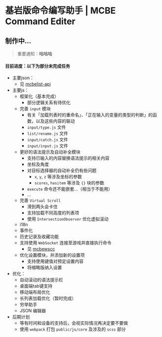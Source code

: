 # 基岩版命令编写助手 | MCBE Command Editer

## 制作中...

> 重要通知：**咕咕咕**

#### 目前进度：以下为部分未完成任务

- 主要json：
    - 见 [mcbelist-api](https://github.com/PFiS1737/mcbelist-api)
- 主要js：
    - 框架化（基本完成）
        - 部分逻辑关系有待优化
    - 完善 `input` 模块
        - 有关「加载列表时的重命名」、「正在输入的变量的类型的判断」的函数，以及这些内容的联动
        - `input/type.js` 文件
        - `list/rename.js` 文件
        - `input/catch.js` 文件
        - `input/input.js` 文件
    - 更好的语法提示及自动补全模块
        - 支持已输入的内容替换语法提示的相关内容
        - 坐标及角度
        - 对目标选择器的自动补全仍有些问题
            - `x`, `y`, `z` 等涉及坐标的参数
            - `scores`, `hasitem` 等涉及 `{}` 块的参数
        - `execute` 命令还不能嵌套...（相当于不能用）
        - ...
    - 完善 `Virtual Scroll`
        - 滑到两头会卡住
        - 支持加载不同高度的列表项
        - 使用 `IntersectionObserver` 优化虚拟滚动
    - i18n
    - 事件化
    - 历史记录及收藏功能
    - 支持使用 `WebSocket` 连接至游戏并直接执行命令
        - 见 [mcbewscc](https://github.com/PFiS1737/mcbelist-api)
    - 优化设置模块，并添加新的设置项
        - 支持使用键值对预定设置内容
        - 将缩略版纳入设置
- 优化：
    - 自动滚动的语法提示栏
    - 桌面端tab键支持
    - 移动端布局优化
    - 长列表加载优化（暂时完成）
    - 穷举助手
    - JSON 编辑器
- 后期计划
    - 等有时间和设备的支持后，会视实际情况再决定要不要做
    - 使用 `webpack` 打包 `public/js/core` 及涉及的 `scss` 部分
